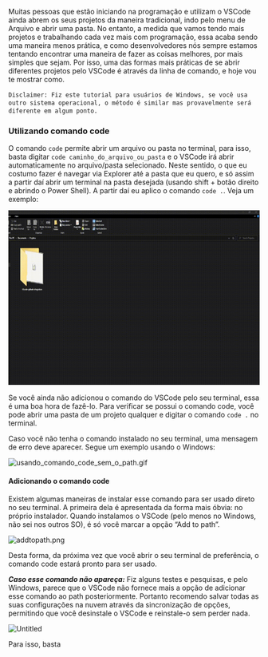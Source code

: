 Muitas pessoas que estão iniciando na programação e utilizam o VSCode ainda abrem os seus projetos da maneira tradicional, indo pelo menu de Arquivo e abrir uma pasta. No entanto, a medida que vamos tendo mais projetos e trabalhando cada vez mais com programação, essa acaba sendo uma maneira menos prática, e como desenvolvedores nós sempre estamos tentando encontrar uma maneira de fazer as coisas melhores, por mais simples que sejam. Por isso, uma das formas mais práticas de se abrir diferentes projetos pelo VSCode é através da linha de comando, e hoje vou te mostrar como.

    Disclaimer: Fiz este tutorial para usuários de Windows, se você usa outro sistema operacional, o método é similar mas provavelmente será diferente em algum ponto.


### Utilizando comando code
O comando `code` permite abrir um arquivo ou pasta no terminal, para isso, basta digitar `code caminho_do_arquivo_ou_pasta` e o VSCode irá abrir automaticamente no arquivo/pasta selecionado. Neste sentido, o que eu costumo fazer é navegar via Explorer até a pasta que eu quero, e só assim a partir daí abrir um terminal na pasta desejada (usando shift + botão direito e abrindo o Power Shell). A partir daí eu aplico o comando `code .`. Veja um exemplo:

<img src="https://github.com/alantsx/Artigos/blob/main/add-code-to-path-windows/assets/opening_vscode.gif?raw=true" alt="opening vscode" style="height: 350px;"/>


Se você ainda não adicionou o comando do VSCode pelo seu terminal, essa é uma boa hora de fazê-lo. Para verificar se possui o comando code, você pode abrir uma pasta de um projeto qualquer e digitar o comando `code .` no terminal. 

Caso você não tenha o comando instalado no seu terminal, uma mensagem de erro deve aparecer. Segue um exemplo usando o Windows:

![usando_comando_code_sem_o_path.gif](https://s3-us-west-2.amazonaws.com/secure.notion-static.com/8092f8c8-85e0-4652-b41b-3196395c7c47/usando_comando_code_sem_o_path.gif)

#### Adicionando o comando code

Existem algumas maneiras de instalar esse comando para ser usado direto no seu terminal. A primeira dela é apresentada da forma mais óbvia: no próprio instalador. Quando instalamos o VSCode (pelo menos no Windows, não sei nos outros SO), é só você marcar a opção “Add to path”.

![addtopath.png](https://s3-us-west-2.amazonaws.com/secure.notion-static.com/67242c08-e97e-43cb-8fca-6a50cf34216a/addtopath.png)

Desta forma, da próxima vez que você abrir o seu terminal de preferência, o comando code estará pronto para ser usado.

_**Caso esse comando não apareça:**_  Fiz alguns testes e pesquisas, e pelo Windows, parece que o VSCode não fornece mais a opção de adicionar esse comando ao path posteriormente. Portanto recomendo salvar todas as suas configurações na nuvem através da sincronização de opções, permitindo que você desinstale o VSCode e reinstale-o sem perder nada.

![Untitled](https://s3-us-west-2.amazonaws.com/secure.notion-static.com/eec7631a-a759-4d1c-a7d7-f029a9c2b4a4/Untitled.png)

Para isso, basta
